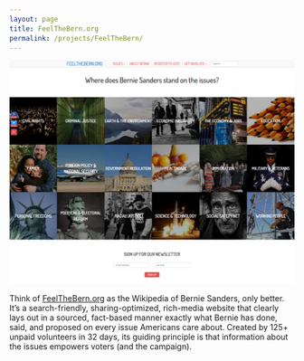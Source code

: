 ```yaml
---
layout: page
title: FeelTheBern.org
permalink: /projects/FeelTheBern/
---
```


<img src="/img/feelthebern.png" alt="FeelTheBern" />

Think of [FeelTheBern.org](http://feelthebern.org) as the Wikipedia of Bernie Sanders, only better. It’s a search-friendly, sharing-optimized, rich-media website that clearly lays out in a sourced, fact-based manner exactly what Bernie has done, said, and proposed on every issue Americans care about. Created by 125+ unpaid volunteers in 32 days, its guiding principle is that information about the issues empowers voters (and the campaign).